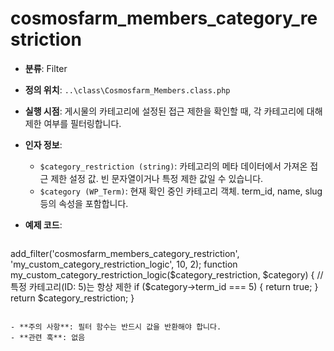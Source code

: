 # cosmosfarm_members_category_restriction

- **분류**: Filter
- **정의 위치**: `..\class\Cosmosfarm_Members.class.php`
- **실행 시점**: 게시물의 카테고리에 설정된 접근 제한을 확인할 때, 각 카테고리에 대해 제한 여부를 필터링합니다.
- **인자 정보**:
  - `$category_restriction (string)`: 카테고리의 메타 데이터에서 가져온 접근 제한 설정 값. 빈 문자열이거나 특정 제한 값일 수 있습니다.
  - `$category (WP_Term)`: 현재 확인 중인 카테고리 객체. term_id, name, slug 등의 속성을 포함합니다.
- **예제 코드**:

  ```php
add_filter('cosmosfarm_members_category_restriction', 'my_custom_category_restriction_logic', 10, 2);
    function my_custom_category_restriction_logic($category_restriction, $category) {
        // 특정 카테고리(ID: 5)는 항상 제한
        if ($category->term_id === 5) {
            return true;
        }
        return $category_restriction;
    }
  ```

- **주의 사항**: 필터 함수는 반드시 값을 반환해야 합니다.
- **관련 훅**: 없음
